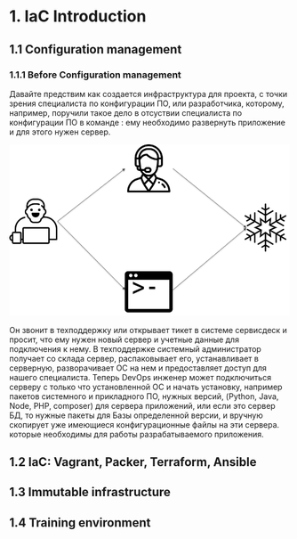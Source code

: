 # 1. IaC Introduction

## 1.1 Configuration management
### 1.1.1 Before Configuration management

Давайте предствим как создается инфраструктура для проекта, с точки зрения специалиста по конфигурации ПО, или разработчика, которому, например, поручили такое дело в отсуствии специалиста по конфигурации ПО в команде : ему необходимо развернуть приложение и для этого нужен сервер. 

![Before configuration management](../assets/01_07.png?raw=true "Before configuration management")

Он звонит в техподдержку или открывает тикет в системе сервисдеск и просит, что ему нужен новый сервер и учетные данные для подключения к нему. В техподдержке системный администратор получает со склада сервер, распаковывает его, устанавливает в серверную, разворачивает ОС на нем и предоставляет доступ для нашего специалиста. Теперь DevOps инженер может подключиться серверу с только что установленной ОС и начать установку, например пакетов системного и прикладного ПО, нужных версий, (Python, Java, Node, PHP, composer) для сервера приложений, или если это сервер БД, то нужные пакеты для Базы определенной версии,  и вручную скопирует уже имеющиеся конфигурационные файлы на эти сервера. которые необходимы для работы разрабатываемого приложения.



## 1.2 IaC: Vagrant, Packer, Terraform, Ansible

## 1.3 Immutable infrastructure

## 1.4 Training environment
